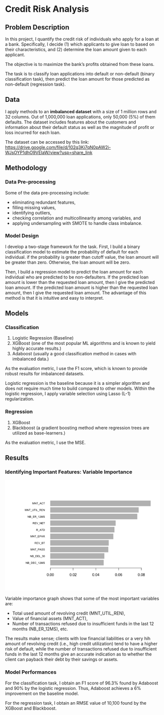 # Credit Risk Analysis

## Problem Description

In this project, I quantify the credit risk of individuals who apply for a loan at a bank. Specifically, I decide (1) which applicants to give loan to based on their characteristics, and (2) determine the loan amount given to each applicant. 

The objective is to maximize the bank’s profits obtained from these loans.

The task is to classify loan applications into default or non-default (binary classification task), then predict the loan amount for those predicted as non-default (regression task).

## Data

I apply methods to an **imbalanced dataset** with a size of 1 million rows and 32 columns. Out of 1,000,000 loan applications, only 50,000 (5%) of them defaults. The dataset includes features about the customers and information about their default status as well as the magnitude of profit or loss incurred for each loan.

The dataset can be accessed by this link: https://drive.google.com/file/d/102q3Ki7qN0pAW2i-WJsOYP1dhO9VEIaW/view?usp=share_link

## Methodology

### Data Pre-processing

Some of the data pre-processing include:
- eliminating redundant features,
- filling missing values,
- identifying outliers,
- checking correlation and multicollinearity among variables, and
- applying undersampling with SMOTE to handle class imbalance.

### Model Design

I develop a two-stage framework for the task. First, I build a binary classification model to estimate the probability of default for each individual. if the probability is greater than cutoff value, the loan amount will be greater than zero. Otherwise, the loan amount will be zero. 

Then, I build a regression model to predict the loan amount for each individual who are predicted to be non-defaulters. If the predicted loan amount is lower than the requested loan amount, then I give the predicted loan amount. If the predicted loan amount is higher than the requested loan amount, then I give the requested loan amount. The advantage of this method is that it is intuitive and easy to interpret.

## Models

### Classification
1. Logistic Regression (Baseline)
2. XGBoost (one of the most popular ML algorithms and is known to yield highly accurate results.)
3. Adaboost (usually a good classification method in cases with imbalanced data.)

As the evaluation metric, I use the F1 score, which is known to provide robust results for imbalanced datasets. 

Logistic regression is the baseline because it is a simpler algorithm and does not require much time to build compared to other models. Within the logistic regression, I apply variable selection using Lasso (L-1) regularization.

### Regression
1. XGBoost
2. Blackboost (a gradient boosting method where regression trees are utilized as base-learners.)

As the evaluation metric, I use the MSE.

## Results

### Identifying Important Features: Variable Importance

![image](credit_risk_analysis_files/figure-gfm/unnamed-chunk-36-1.png)

Variable importance graph shows that some of the most important variables are:

- Total used amount of revolving credit (MNT_UTIL_REN),
- Value of financial assets (MNT_ACT),
- Number of transactions refused due to insufficient funds in the last 12 months (NB_ER_12MS), etc.

The results make sense; clients with low financial liabilities or a very hih amount of revolving credit (i.e., high credit utilization) tend to have a higher risk of default, while the number of transactions refused due to insufficient funds in the last 12 months give an accurate indication as to whether the client can payback their debt by their savings or assets.

### Model Performances

For the classification task, I obtain an F1 score of 96.3% found by Adaboost and 90% by the logistic regression. Thus, Adaboost achieves a 6% improvement on the baseline model.

For the regression task, I obtain an RMSE value of 10,100 found by the XGBoost and Blackboost. 
